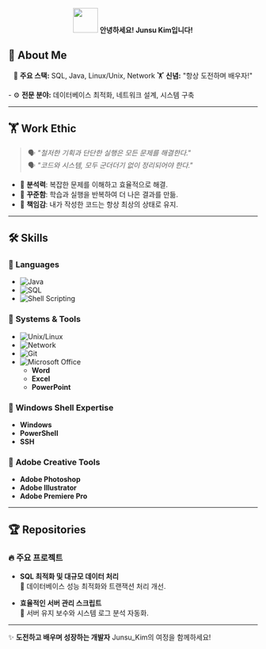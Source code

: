 <p align="center">
  <img src="https://raw.githubusercontent.com/rahulbanerjee26/githubProfileReadmeGenerator/main/gifs/wave.gif" width="50">  
  <b>안녕하세요! Junsu Kim입니다!</b>  
</p>

## 🧔 **About Me**
<p align="center">
  🚀 <b>주요 스택:</b> SQL, Java, Linux/Unix, Network  
  🏋️ <b>신념:</b> "항상 도전하며 배우자!"  
</p>
- ⚙️ <b>전문 분야:</b> 데이터베이스 최적화, 네트워크 설계, 시스템 구축

---

## 🏋️ **Work Ethic**
> 🗣️ _"철저한 기획과 단단한 실행은 모든 문제를 해결한다."_  
> 🗣️ _"코드와 시스템, 모두 군더더기 없이 정리되어야 한다."_

- 🧠 **분석력**: 복잡한 문제를 이해하고 효율적으로 해결.  
- 🔄 **꾸준함**: 학습과 실행을 반복하여 더 나은 결과를 만듦.  
- 📌 **책임감**: 내가 작성한 코드는 항상 최상의 상태로 유지.  

---

## 🛠️ **Skills**

### 🔹 **Languages**
- ![Java](https://img.shields.io/badge/-Java-red?logo=Java&logoColor=white&style=for-the-badge)
- ![SQL](https://img.shields.io/badge/-SQL-blue?logo=MySQL&logoColor=white&style=for-the-badge)
- ![Shell Scripting](https://img.shields.io/badge/-Shell_Scripting-black?logo=GNU%20Bash&logoColor=white&style=for-the-badge)

### 🔹 **Systems & Tools**
- ![Unix/Linux](https://img.shields.io/badge/-Unix/Linux-003366?logo=Linux&logoColor=white&style=for-the-badge)
- ![Network](https://img.shields.io/badge/-Network-green?logo=Cisco&logoColor=white&style=for-the-badge)
- ![Git](https://img.shields.io/badge/-Git-black?logo=Git&logoColor=white&style=for-the-badge)
- ![Microsoft Office](https://img.shields.io/badge/-Microsoft%20Office-0078D4?logo=Microsoft&logoColor=white&style=for-the-badge)  
  - **Word**
  - **Excel**
  - **PowerPoint**

### 🔹 **Windows Shell Expertise**
  - **Windows**
  - **PowerShell**
  - **SSH**


### 🔹 **Adobe Creative Tools**
- **Adobe Photoshop**
- **Adobe Illustrator**
- **Adobe Premiere Pro**

---

## 🏆 **Repositories**

### 🔥 **주요 프로젝트**
- **SQL 최적화 및 대규모 데이터 처리**  
  📌 데이터베이스 성능 최적화와 트랜잭션 처리 개선.  

- **효율적인 서버 관리 스크립트**  
  📌 서버 유지 보수와 시스템 로그 분석 자동화.  

---

✨ **도전하고 배우며 성장하는 개발자** Junsu_Kim의 여정을 함께하세요!
